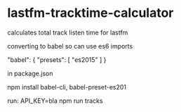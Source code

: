 # lastfm-tracktime-calculator
calculates total track listen time for lastfm


converting to babel so can use es6 imports

"babel": {
    "presets": [
      "es2015"
    ]
  }

  in package.json

  npm install babel-cli, babel-preset-es201


run: API_KEY=bla npm run tracks
